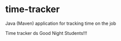 # time-tracker
Java (Maven) application for tracking time on the job

Time tracker
ds
Good Night Students!!!

